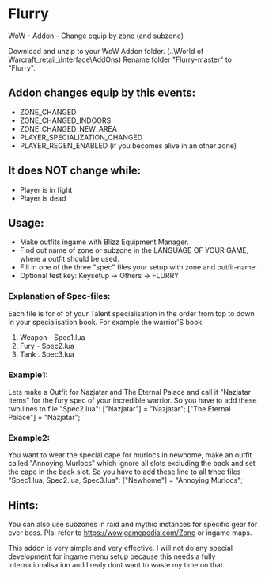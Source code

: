 # Flurry
WoW - Addon - Change equip by zone (and subzone)

Download and unzip to your WoW Addon folder. (..\World of Warcraft\_retail_\Interface\AddOns)
Rename folder "Flurry-master" to "Flurry".

## Addon changes equip by this events:
- ZONE_CHANGED
- ZONE_CHANGED_INDOORS
- ZONE_CHANGED_NEW_AREA
- PLAYER_SPECIALIZATION_CHANGED
- PLAYER_REGEN_ENABLED (if you becomes alive in an other zone)

## It does NOT change while:
- Player is in fight
- Player is dead

## Usage:
- Make outfits ingame with Blizz Equipment Manager.
- Find out name of zone or subzone in the LANGUAGE OF YOUR GAME, where a outfit should be used.
- Fill in one of the three "spec" files your setup with zone and outfit-name.
- Optional test key: Keysetup -> Others -> FLURRY 

### Explanation of Spec-files:
Each file is for of of your Talent specialisation in the order from top to down in your specialisation book.
For example the warrior'S book:
1. Weapon - Spec1.lua
2. Fury   - Spec2.lua
3. Tank   . Spec3.lua

### Example1:
Lets make a Outfit for Nazjatar and The Eternal Palace and call it "Nazjatar Items" for the fury spec of your incredible warrior.
So you have to add these two lines to file "Spec2.lua":
["Nazjatar"] = "Nazjatar";
["The Eternal Palace"] = "Nazjatar";

### Example2:
You want to wear the special cape for murlocs in newhome, make an outfit called "Annoying Murlocs" which ignore all slots excluding the back and set the cape in the back slot.
So you have to add these line to all trhee files "Spec1.lua, Spec2.lua, Spec3.lua":
["Newhome"] = "Annoying Murlocs";

## Hints:
You can also use subzones in raid and mythic instances for specific gear for ever boss.
Pls. refer to https://wow.gamepedia.com/Zone or ingame maps.

This addon is very simple and very effective.
I will not do any special development for ingame menu setup because this needs a fully internationalisation
and I realy dont want to waste my time on that.
